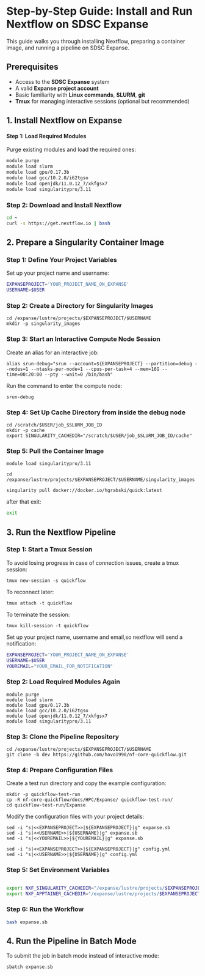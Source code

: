 # Step-by-Step Guide: Install and Run Nextflow on SDSC Expanse

This guide walks you through installing Nextflow, preparing a container image, and running a pipeline on SDSC Expanse.

## Prerequisites
- Access to the **SDSC Expanse** system
- A valid **Expanse project account**
- Basic familiarity with **Linux commands**, **SLURM**, **git**
- **Tmux** for managing interactive sessions (optional but recommended)

## 1. Install Nextflow on Expanse

#### Step 1: Load Required Modules
Purge existing modules and load the required ones:
```bash
module purge
module load slurm
module load gpu/0.17.3b
module load gcc/10.2.0/i62tgso
module load openjdk/11.0.12_7/xkfgsx7
module load singularitypro/3.11
```

### Step 2: Download and Install Nextflow

```bash
cd ~
curl -s https://get.nextflow.io | bash
```


## 2. Prepare a Singularity Container Image

### Step 1: Define Your Project Variables

Set up your project name and username:
```bash
EXPANSEPROJECT='YOUR_PROJECT_NAME_ON_EXPANSE'
USERNAME=$USER
```

### Step 2: Create a Directory for Singularity Images

```
cd /expanse/lustre/projects/$EXPANSEPROJECT/$USERNAME
mkdir -p singularity_images
```

### Step 3: Start an Interactive Compute Node Session
Create an alias for an interactive job:


```
alias srun-debug="srun --account=${EXPANSEPROJECT} --partition=debug --nodes=1 --ntasks-per-node=1 --cpus-per-task=4 --mem=16G --time=00:20:00 --pty --wait=0 /bin/bash"
```

Run the command to enter the compute node:
```
srun-debug
```

### Step 4: Set Up Cache Directory from inside the debug node

```
cd /scratch/$USER/job_$SLURM_JOB_ID
mkdir -p cache
export SINGULARITY_CACHEDIR="/scratch/$USER/job_$SLURM_JOB_ID/cache"
```

### Step 5: Pull the Container Image

```
module load singularitypro/3.11

cd /expanse/lustre/projects/$EXPANSEPROJECT/$USERNAME/singularity_images

singularity pull docker://docker.io/hgrabski/quick:latest
```

after that exit:
```bash
exit
```


## 3. Run the Nextflow Pipeline


### Step 1: Start a Tmux Session

To avoid losing progress in case of connection issues, create a tmux session:


```
tmux new-session -s quickflow
```


To reconnect later:
```
tmux attach -t quickflow
```

To terminate the session:
```
tmux kill-session -t quickflow
```

Set up your project name, username and email,so nextflow will send a notification:
```bash
EXPANSEPROJECT='YOUR_PROJECT_NAME_ON_EXPANSE'
USERNAME=$USER
YOUREMAIL="YOUR_EMAIL_FOR_NOTIFICATION"
```


### Step 2: Load Required Modules Again

```
module purge
module load slurm
module load gpu/0.17.3b
module load gcc/10.2.0/i62tgso
module load openjdk/11.0.12_7/xkfgsx7
module load singularitypro/3.11
```

### Step 3: Clone the Pipeline Repository

```
cd /expanse/lustre/projects/$EXPANSEPROJECT/$USERNAME
git clone -b dev https://github.com/hovo1990/nf-core-quickflow.git
```


### Step 4: Prepare Configuration Files

Create a test run directory and copy the example configuration:
```
mkdir -p quickflow-test-run
cp -R nf-core-quickflow/docs/HPC/Expanse/ quickflow-test-run/
cd quickflow-test-run/Expanse
```




Modify the configuration files with your project details:

```
sed -i "s|<<EXPANSEPROJECT>>|${EXPANSEPROJECT}|g" expanse.sb
sed -i "s|<<USERNAME>>|${USERNAME}|g" expanse.sb
sed -i "s|<<YOUREMAIL>>|${YOUREMAIL}|g" expanse.sb

sed -i "s|<<EXPANSEPROJECT>>|${EXPANSEPROJECT}|g" config.yml
sed -i "s|<<USERNAME>>|${USERNAME}|g" config.yml
```

### Step 5: Set Environment Variables
```bash

export NXF_SINGULARITY_CACHEDIR="/expanse/lustre/projects/$EXPANSEPROJECT/$USERNAME/singularity_images"
export NXF_APPTAINER_CACHEDIR="/expanse/lustre/projects/$EXPANSEPROJECT/$USERNAME/singularity_images"
```

### Step 6: Run the Workflow
```bash
bash expanse.sb
```

## 4. Run the Pipeline in Batch Mode

To submit the job in batch mode instead of interactive mode:

```bash
sbatch expanse.sb
```
